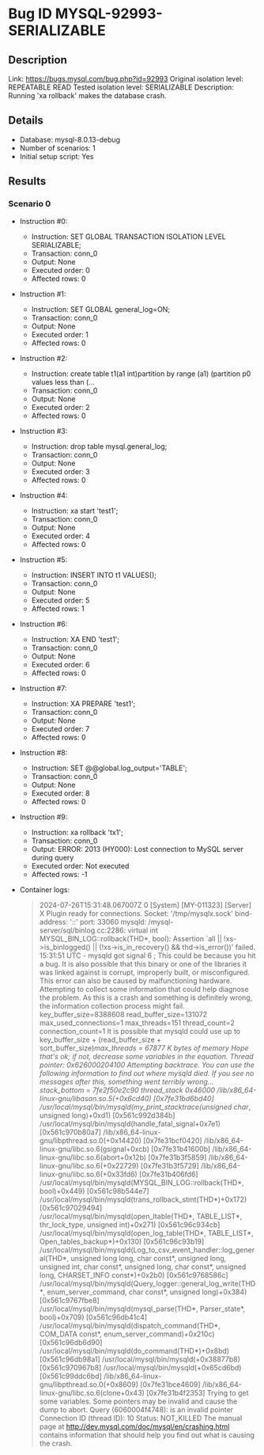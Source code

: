 # Bug ID MYSQL-92993-SERIALIZABLE

## Description

Link:                     https://bugs.mysql.com/bug.php?id=92993
Original isolation level: REPEATABLE READ
Tested isolation level:   SERIALIZABLE
Description:              Running 'xa rollback' makes the database crash.


## Details
 * Database: mysql-8.0.13-debug
 * Number of scenarios: 1
 * Initial setup script: Yes

## Results
### Scenario 0
 * Instruction #0:
     - Instruction:  SET GLOBAL TRANSACTION ISOLATION LEVEL SERIALIZABLE;
     - Transaction: conn_0
     - Output: None
     - Executed order: 0
     - Affected rows: 0
 * Instruction #1:
     - Instruction:  SET GLOBAL general_log=ON;
     - Transaction: conn_0
     - Output: None
     - Executed order: 1
     - Affected rows: 0
 * Instruction #2:
     - Instruction:  create table t1(a1 int)partition by range (a1) (partition p0 values less than (...
     - Transaction: conn_0
     - Output: None
     - Executed order: 2
     - Affected rows: 0
 * Instruction #3:
     - Instruction:  drop table mysql.general_log;
     - Transaction: conn_0
     - Output: None
     - Executed order: 3
     - Affected rows: 0
 * Instruction #4:
     - Instruction:  xa start 'test1';
     - Transaction: conn_0
     - Output: None
     - Executed order: 4
     - Affected rows: 0
 * Instruction #5:
     - Instruction:  INSERT INTO t1 VALUES();
     - Transaction: conn_0
     - Output: None
     - Executed order: 5
     - Affected rows: 1
 * Instruction #6:
     - Instruction:  XA END 'test1';
     - Transaction: conn_0
     - Output: None
     - Executed order: 6
     - Affected rows: 0
 * Instruction #7:
     - Instruction:  XA PREPARE 'test1';
     - Transaction: conn_0
     - Output: None
     - Executed order: 7
     - Affected rows: 0
 * Instruction #8:
     - Instruction:  SET @@global.log_output='TABLE';
     - Transaction: conn_0
     - Output: None
     - Executed order: 8
     - Affected rows: 0
 * Instruction #9:
     - Instruction:  xa rollback 'tx1';
     - Transaction: conn_0
     - Output: ERROR: 2013 (HY000): Lost connection to MySQL server during query
     - Executed order: Not executed
     - Affected rows: -1

 * Container logs:
   > 2024-07-26T15:31:48.067007Z 0 [System] [MY-011323] [Server] X Plugin ready for connections. Socket: '/tmp/mysqlx.sock' bind-address: '::' port: 33060
   > mysqld: /mysql-server/sql/binlog.cc:2286: virtual int MYSQL_BIN_LOG::rollback(THD*, bool): Assertion `all || !xs->is_binlogged() || (!xs->is_in_recovery() && thd->is_error())' failed.
   > 15:31:51 UTC - mysqld got signal 6 ;
   > This could be because you hit a bug. It is also possible that this binary
   > or one of the libraries it was linked against is corrupt, improperly built,
   > or misconfigured. This error can also be caused by malfunctioning hardware.
   > Attempting to collect some information that could help diagnose the problem.
   > As this is a crash and something is definitely wrong, the information
   > collection process might fail.
   > key_buffer_size=8388608
   > read_buffer_size=131072
   > max_used_connections=1
   > max_threads=151
   > thread_count=2
   > connection_count=1
   > It is possible that mysqld could use up to 
   > key_buffer_size + (read_buffer_size + sort_buffer_size)*max_threads = 67877 K  bytes of memory
   > Hope that's ok; if not, decrease some variables in the equation.
   > Thread pointer: 0x626000204100
   > Attempting backtrace. You can use the following information to find out
   > where mysqld died. If you see no messages after this, something went
   > terribly wrong...
   > stack_bottom = 7fe2f50e2c90 thread_stack 0x46000
   > /lib/x86_64-linux-gnu/libasan.so.5(+0x6cd40) [0x7fe31bd6bd40]
   > /usr/local/mysql/bin/mysqld(my_print_stacktrace(unsigned char*, unsigned long)+0xd1) [0x561c992d384b]
   > /usr/local/mysql/bin/mysqld(handle_fatal_signal+0x7e1) [0x561c970b80a7]
   > /lib/x86_64-linux-gnu/libpthread.so.0(+0x14420) [0x7fe31bcf0420]
   > /lib/x86_64-linux-gnu/libc.so.6(gsignal+0xcb) [0x7fe31b41600b]
   > /lib/x86_64-linux-gnu/libc.so.6(abort+0x12b) [0x7fe31b3f5859]
   > /lib/x86_64-linux-gnu/libc.so.6(+0x22729) [0x7fe31b3f5729]
   > /lib/x86_64-linux-gnu/libc.so.6(+0x33fd6) [0x7fe31b406fd6]
   > /usr/local/mysql/bin/mysqld(MYSQL_BIN_LOG::rollback(THD*, bool)+0x449) [0x561c98b544e7]
   > /usr/local/mysql/bin/mysqld(trans_rollback_stmt(THD*)+0x172) [0x561c97029494]
   > /usr/local/mysql/bin/mysqld(open_ltable(THD*, TABLE_LIST*, thr_lock_type, unsigned int)+0x271) [0x561c96c934cb]
   > /usr/local/mysql/bin/mysqld(open_log_table(THD*, TABLE_LIST*, Open_tables_backup*)+0x130) [0x561c96c93b19]
   > /usr/local/mysql/bin/mysqld(Log_to_csv_event_handler::log_general(THD*, unsigned long long, char const*, unsigned long, unsigned int, char const*, unsigned long, char const*, unsigned long, CHARSET_INFO const*)+0x2b0) [0x561c9768586c]
   > /usr/local/mysql/bin/mysqld(Query_logger::general_log_write(THD*, enum_server_command, char const*, unsigned long)+0x384) [0x561c9767fbe8]
   > /usr/local/mysql/bin/mysqld(mysql_parse(THD*, Parser_state*, bool)+0x709) [0x561c96db41c4]
   > /usr/local/mysql/bin/mysqld(dispatch_command(THD*, COM_DATA const*, enum_server_command)+0x210c) [0x561c96db6d90]
   > /usr/local/mysql/bin/mysqld(do_command(THD*)+0x8bd) [0x561c96db98a1]
   > /usr/local/mysql/bin/mysqld(+0x38877b8) [0x561c970967b8]
   > /usr/local/mysql/bin/mysqld(+0x65cd6bd) [0x561c99ddc6bd]
   > /lib/x86_64-linux-gnu/libpthread.so.0(+0x8609) [0x7fe31bce4609]
   > /lib/x86_64-linux-gnu/libc.so.6(clone+0x43) [0x7fe31b4f2353]
   > Trying to get some variables.
   > Some pointers may be invalid and cause the dump to abort.
   > Query (6060004f4748): is an invalid pointer
   > Connection ID (thread ID): 10
   > Status: NOT_KILLED
   > The manual page at http://dev.mysql.com/doc/mysql/en/crashing.html contains
   > information that should help you find out what is causing the crash.
